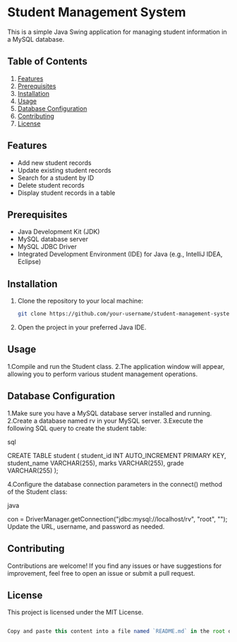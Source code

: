# Student Management System

This is a simple Java Swing application for managing student information in a MySQL database.

## Table of Contents
1. [Features](#features)
2. [Prerequisites](#prerequisites)
3. [Installation](#installation)
4. [Usage](#usage)
5. [Database Configuration](#database-configuration)
6. [Contributing](#contributing)
7. [License](#license)

## Features
- Add new student records
- Update existing student records
- Search for a student by ID
- Delete student records
- Display student records in a table

## Prerequisites
- Java Development Kit (JDK)
- MySQL database server
- MySQL JDBC Driver
- Integrated Development Environment (IDE) for Java (e.g., IntelliJ IDEA, Eclipse)

## Installation
1. Clone the repository to your local machine:

   ```bash
   git clone https://github.com/your-username/student-management-system.git
1. Open the project in your preferred Java IDE.
## Usage
1.Compile and run the Student class.
2.The application window will appear, allowing you to perform various student management operations.
## Database Configuration
1.Make sure you have a MySQL database server installed and running.
2.Create a database named rv in your MySQL server.
3.Execute the following SQL query to create the student table:

  sql

CREATE TABLE student (
    student_id INT AUTO_INCREMENT PRIMARY KEY,
    student_name VARCHAR(255),
    marks VARCHAR(255),
    grade VARCHAR(255)
); 

4.Configure the database connection parameters in the connect() method of the Student class:


 java

con = DriverManager.getConnection("jdbc:mysql://localhost/rv", "root", "");
Update the URL, username, and password as needed.

## Contributing
Contributions are welcome! If you find any issues or have suggestions for improvement, feel free to open an issue or submit a pull request.

## License
This project is licensed under the MIT License.

```javascript

Copy and paste this content into a file named `README.md` in the root directory of your project. Customize the placeholders, such as `your-username`, as needed 
